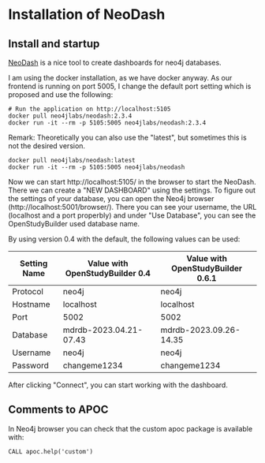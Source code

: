# Installation of NeoDash

## Install and startup

[NeoDash](https://neo4j.com/labs/neodash/) is a nice tool to create dashboards for neo4j databases.

I am using the docker installation, as we have docker anyway. As our frontend is running on port 5005, I change the default port setting which is proposed and use the following:

```
# Run the application on http://localhost:5105
docker pull neo4jlabs/neodash:2.3.4
docker run -it --rm -p 5105:5005 neo4jlabs/neodash:2.3.4
```

Remark: Theoretically you can also use the "latest", but sometimes this is not the desired version.

```
docker pull neo4jlabs/neodash:latest
docker run -it --rm -p 5105:5005 neo4jlabs/neodash
```

Now we can start http://localhost:5105/ in the browser to start the NeoDash. There we can create a "NEW DASHBOARD" using the settings. To figure out the settings of your database, you can open the Neo4j browser (http://localhost:5001/browser/). There you can see your username, the URL (localhost and a port properbly) and under "Use Database", you can see the OpenStudyBuilder used database name.

By using version 0.4 with the default, the following values can be used:

Setting Name | Value with OpenStudyBuilder 0.4 | Value with OpenStudyBuilder 0.6.1
-- | -- | --
Protocol | neo4j | neo4j
Hostname | localhost | localhost
Port | 5002 | 5002
Database | mdrdb-2023.04.21-07.43 | mdrdb-2023.09.26-14.35
Username | neo4j | neo4j
Password | changeme1234 | changeme1234

After clicking "Connect", you can start working with the dashboard.

## Comments to APOC

In Neo4j browser you can check that the custom apoc package is available with:

```
CALL apoc.help('custom')
```

